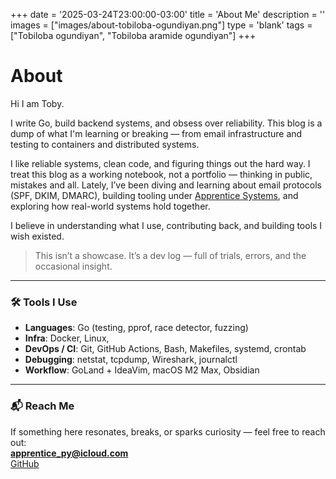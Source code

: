 +++
date = '2025-03-24T23:00:00-03:00'
title = 'About Me'
description = ''
images = ["images/about-tobiloba-ogundiyan.png"]
type = 'blank'
tags = ["Tobiloba ogundiyan", "Tobiloba aramide ogundiyan"]
+++
# About

Hi I am Toby.

I write Go, build backend systems, and obsess over reliability.
This blog is a dump of what I'm learning or breaking — from email infrastructure and testing to containers and distributed systems.

I like reliable systems, clean code, and figuring things out the hard way. I treat this blog as a working notebook, not a portfolio — thinking in public, mistakes and all.
Lately, I’ve been diving and learning about email protocols (SPF, DKIM, DMARC), building tooling under [Apprentice Systems](https://github.com/apprentice-system), and exploring how real-world systems hold together.

I believe in understanding what I use, contributing back, and building tools I wish existed.
> This isn’t a showcase. It’s a dev log — full of trials, errors, and the occasional insight.

---

### 🛠 Tools I Use

- **Languages**: Go (testing, pprof, race detector, fuzzing)
- **Infra**: Docker, Linux,
- **DevOps / CI**: Git, GitHub Actions, Bash, Makefiles, systemd, crontab
- **Debugging**: netstat, tcpdump, Wireshark, journalctl
- **Workflow**: GoLand + IdeaVim, macOS M2 Max, Obsidian 

---

### 📬 Reach Me
If something here resonates, breaks, or sparks curiosity — feel free to reach out:  
**[apprentice_py@icloud.com](mailto:apprentice_py@icloud.com)**  
[GitHub](https://github.com/t0gun)
